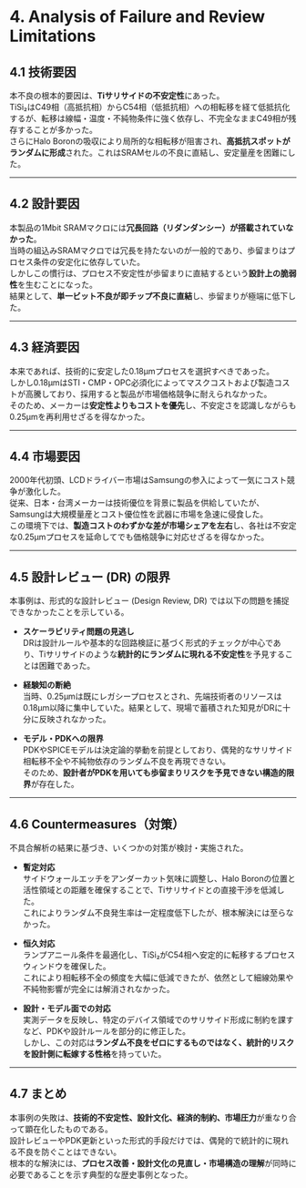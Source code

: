 # 4. Analysis of Failure and Review Limitations

## 4.1 技術要因
本不良の根本的要因は、**Tiサリサイドの不安定性**にあった。  
TiSi₂はC49相（高抵抗相）からC54相（低抵抗相）への相転移を経て低抵抗化するが、転移は線幅・温度・不純物条件に強く依存し、不完全なままC49相が残存することが多かった。  
さらにHalo Boronの吸収により局所的な相転移が阻害され、**高抵抗スポットがランダムに形成**された。これはSRAMセルの不良に直結し、安定量産を困難にした。

---

## 4.2 設計要因
本製品の1Mbit SRAMマクロには**冗長回路（リダンダンシー）が搭載されていなかった**。  
当時の組込みSRAMマクロでは冗長を持たないのが一般的であり、歩留まりはプロセス条件の安定化に依存していた。  
しかしこの慣行は、プロセス不安定性が歩留まりに直結するという**設計上の脆弱性**を生むことになった。  
結果として、**単一ビット不良が即チップ不良に直結**し、歩留まりが極端に低下した。

---

## 4.3 経済要因
本来であれば、技術的に安定した0.18µmプロセスを選択すべきであった。  
しかし0.18µmはSTI・CMP・OPC必須化によってマスクコストおよび製造コストが高騰しており、採用すると製品が市場価格競争に耐えられなかった。  
そのため、メーカーは**安定性よりもコストを優先**し、不安定さを認識しながらも0.25µmを再利用せざるを得なかった。

---

## 4.4 市場要因
2000年代初頭、LCDドライバー市場はSamsungの参入によって一気にコスト競争が激化した。  
従来、日本・台湾メーカーは技術優位を背景に製品を供給していたが、Samsungは大規模量産とコスト優位性を武器に市場を急速に侵食した。  
この環境下では、**製造コストのわずかな差が市場シェアを左右**し、各社は不安定な0.25µmプロセスを延命してでも価格競争に対応せざるを得なかった。

---

## 4.5 設計レビュー (DR) の限界
本事例は、形式的な設計レビュー (Design Review, DR) では以下の問題を捕捉できなかったことを示している。

- **スケーラビリティ問題の見逃し**  
  DRは設計ルールや基本的な回路検証に基づく形式的チェックが中心であり、Tiサリサイドのような**統計的にランダムに現れる不安定性**を予見することは困難であった。

- **経験知の断絶**  
  当時、0.25µmは既にレガシープロセスとされ、先端技術者のリソースは0.18µm以降に集中していた。結果として、現場で蓄積された知見がDRに十分に反映されなかった。

- **モデル・PDKへの限界**  
  PDKやSPICEモデルは決定論的挙動を前提としており、偶発的なサリサイド相転移不全や不純物依存のランダム不良を再現できない。  
  そのため、**設計者がPDKを用いても歩留まりリスクを予見できない構造的限界**が存在した。

---

## 4.6 Countermeasures（対策）
不具合解析の結果に基づき、いくつかの対策が検討・実施された。

- **暫定対応**  
  サイドウォールエッチをアンダーカット気味に調整し、Halo Boronの位置と活性領域との距離を確保することで、Tiサリサイドとの直接干渉を低減した。  
  これによりランダム不良発生率は一定程度低下したが、根本解決には至らなかった。

- **恒久対応**  
  ランプアニール条件を最適化し、TiSi₂がC54相へ安定的に転移するプロセスウィンドウを確保した。  
  これにより相転移不全の頻度を大幅に低減できたが、依然として細線効果や不純物影響が完全には解消されなかった。

- **設計・モデル面での対応**  
  実測データを反映し、特定のデバイス領域でのサリサイド形成に制約を課すなど、PDKや設計ルールを部分的に修正した。  
  しかし、この対応は**ランダム不良をゼロにするものではなく、統計的リスクを設計側に転嫁する性格**を持っていた。

---

## 4.7 まとめ
本事例の失敗は、**技術的不安定性、設計文化、経済的制約、市場圧力**が重なり合って顕在化したものである。  
設計レビューやPDK更新といった形式的手段だけでは、偶発的で統計的に現れる不良を防ぐことはできない。  
根本的な解決には、**プロセス改善・設計文化の見直し・市場構造の理解**が同時に必要であることを示す典型的な歴史事例となった。
